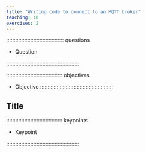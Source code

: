 ```yaml
---
title: "Writing code to connect to an MQTT broker"
teaching: 10
exercises: 2
---
```


:::::::::::::::::::::::::::::::::::::: questions 

- Question

::::::::::::::::::::::::::::::::::::::::::::::::

::::::::::::::::::::::::::::::::::::: objectives

- Objective
::::::::::::::::::::::::::::::::::::::::::::::::

## Title



::::::::::::::::::::::::::::::::::::: keypoints 

- Keypoint

::::::::::::::::::::::::::::::::::::::::::::::::

[r-markdown]: https://rmarkdown.rstudio.com/
